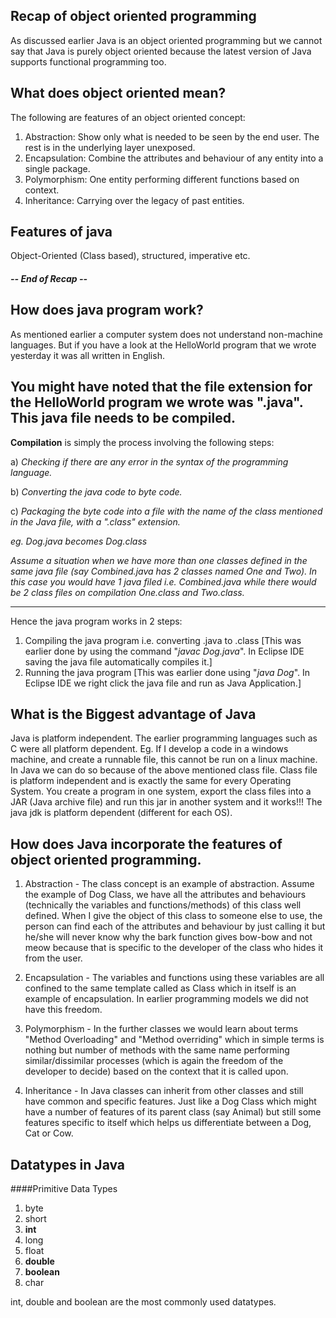 ## Recap of object oriented programming
As discussed earlier Java is an object oriented programming but we cannot say that Java is purely object oriented
because the latest version of Java supports functional programming too.

## What does object oriented mean?
The following are features of an object oriented concept:
1. Abstraction: Show only what is needed to be seen by the end user. The rest is in the underlying layer unexposed.
2. Encapsulation: Combine the attributes and behaviour of any entity into a single package.
3. Polymorphism: One entity performing different functions based on context.
4. Inheritance: Carrying over the legacy of past entities.

## Features of java
Object-Oriented (Class based), structured, imperative etc.

#####                   -- End of Recap --

## How does java program work?
As mentioned earlier a computer system does not understand non-machine languages. But if you have a look at the
HelloWorld program that we wrote yesterday it was all written in English.

You might have noted that the file extension for the HelloWorld program we wrote was ".java".
This java file needs to be compiled. 
-----------
**Compilation** is simply the process involving the following steps:

a) _Checking if there are any error in the syntax of the programming language._

b) _Converting the java code to byte code._

c) _Packaging the byte code into a file with the name of the class mentioned in the Java file, with a ".class" extension._

_eg. Dog.java becomes Dog.class_

_Assume a situation when we have more than one classes defined in the same java file (say Combined.java has 2 classes_
_named One and Two). In this case you would have 1 java filed i.e. Combined.java while there would be 2 class files on_
_compilation One.class and Two.class._

------------

Hence the java program works in 2 steps:
1. Compiling the java program i.e. converting .java to .class 
[This was earlier done by using the command "_javac Dog.java_". In Eclipse IDE saving the java file automatically compiles it.]
2. Running the java program [This was earlier done using "_java Dog_". In Eclipse IDE we right click the java file and 
run as Java Application.]

## What is the Biggest advantage of Java
Java is platform independent. The earlier programming languages such as C were all platform dependent. Eg. If I develop
a code in a windows machine, and create a runnable file, this cannot be run on a linux machine.
In Java we can do so because of the above mentioned class file. Class file is platform independent and is exactly the
same for every Operating System. You create a program in one system, export the class files into a JAR (Java archive file)
and run this jar in another system and it works!!!
The java jdk is platform dependent (different for each OS).

## How does Java incorporate the features of object oriented programming.
1. Abstraction - The class concept is an example of abstraction. Assume the example of Dog Class, we have all the
attributes and behaviours (technically the variables and functions/methods) of this class well defined. When I give
the object of this class to someone else to use, the person can find each of the attributes and behaviour by just
calling it but he/she will never know why the bark function gives bow-bow and not meow because that is specific to the
developer of the class who hides it from the user.

2. Encapsulation - The variables and functions using these variables are all confined to the same template called
as Class which in itself is an example of encapsulation. In earlier programming models we did not have this freedom.

3. Polymorphism - In the further classes we would learn about terms "Method Overloading" and "Method overriding" which
in simple terms is nothing but number of methods with the same name performing similar/dissimilar processes (which is 
again the freedom of the developer to decide) based on the context that it is called upon.

4. Inheritance - In Java classes can inherit from other classes and still have common and specific features. Just like
a Dog Class which might have a number of features of its parent class (say Animal) but still some features specific to
itself which helps us differentiate between a Dog, Cat or Cow.

## Datatypes in Java
####Primitive Data Types 
1. byte
2. short
3. **int**
4. long
5. float
6. **double**
7. **boolean**
8. char

int, double and boolean are the most commonly used datatypes.
